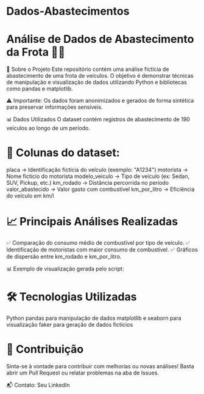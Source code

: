 # Dados-Abastecimentos

# Análise de Dados de Abastecimento da Frota 🚗⛽
📌 Sobre o Projeto
Este repositório contém uma análise fictícia de abastecimento de uma frota de veículos. O objetivo é demonstrar técnicas de manipulação e visualização de dados utilizando Python e bibliotecas como pandas e matplotlib.

⚠️ Importante: Os dados foram anonimizados e gerados de forma sintética para preservar informações sensíveis.

📊 Dados Utilizados
O dataset contém registros de abastecimento de 190 veículos ao longo de um período.

# 📌 Colunas do dataset:

placa → Identificação fictícia do veículo (exemplo: "A1234")
motorista → Nome fictício do motorista
modelo_veiculo → Tipo de veículo (ex: Sedan, SUV, Pickup, etc.)
km_rodado → Distância percorrida no período
valor_abastecido → Valor gasto com combustível
km_por_litro → Eficiência do veículo em km/l

# 📈 Principais Análises Realizadas
✅ Comparação do consumo médio de combustível por tipo de veículo.
✅ Identificação de motoristas com maior consumo de combustível.
✅ Gráficos de dispersão entre km_rodado e km_por_litro.

📊 Exemplo de visualização gerada pelo script:

# 🛠 Tecnologias Utilizadas
Python
pandas para manipulação de dados
matplotlib e seaborn para visualização
faker para geração de dados fictícios

# 📌 Contribuição
Sinta-se à vontade para contribuir com melhorias ou novas análises! Basta abrir um Pull Request ou relatar problemas na aba de Issues.

📬 Contato: Seu LinkedIn

